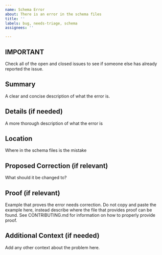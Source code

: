```yaml
---
name: Schema Error
about: There is an error in the schema files
title: ''
labels: bug, needs-triage, schema
assignees: ''

---
```


## **IMPORTANT**
Check all of the open and closed issues to see if someone else has already reported the issue.

## Summary
A clear and concise description of what the error is.

## Details (if needed)
A more thorough description of what the error is

## Location
Where in the schema files is the mistake

## Proposed Correction (if relevant)
What should it be changed to?

## Proof (if relevant)
Example that proves the error needs correction. Do not copy and paste the example here, instead describe where the
file that provides proof can be found. See CONTRIBUTING.md for information on how to properly
provide proof.

## Additional Context (if needed)
Add any other context about the problem here.
